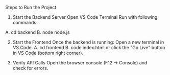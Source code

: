 Steps to Run the Project
1. Start the Backend Server
Open VS Code Terminal
Run with following commands:

A. cd backend
B. node node.js

2. Start the Frontend
Once the backend is running:
Open a new terminal in VS Code.
A. cd frontend
B. code index.html
or click the "Go Live" button in VS Code (bottom right corner).

3. Verify API Calls
Open the browser console (F12 → Console) and check for errors.
